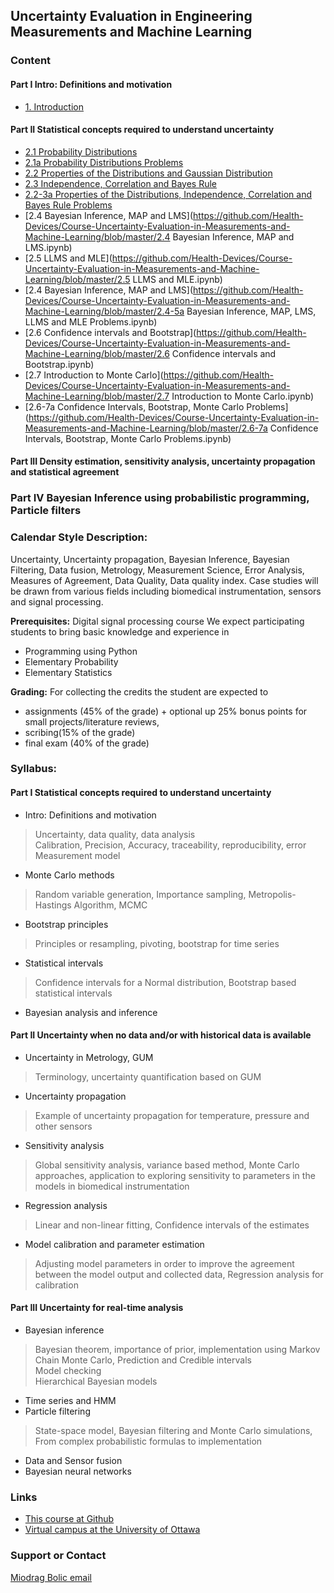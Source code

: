 ## Uncertainty Evaluation in Engineering Measurements and Machine Learning


### Content
#### Part I Intro: Definitions and motivation
* [1. Introduction](https://github.com/Health-Devices/Course-Uncertainty-Evaluation-in-Measurements-and-Machine-Learning/blob/master/1.%20Probability%20Distributions.ipynb) <br>
#### Part II Statistical concepts required to understand uncertainty
* [2.1 Probability Distributions](https://github.com/Health-Devices/Course-Uncertainty-Evaluation-in-Measurements-and-Machine-Learning/blob/master/1.%20Probability%20Distributions.ipynb) <br>
* [2.1a Probability Distributions Problems  ](https://github.com/Health-Devices/Course-Uncertainty-Evaluation-in-Measurements-and-Machine-Learning/blob/master/2.1a%20Probability%20Distributions%20Problems.ipynb) <br>
* [2.2 Properties of the Distributions and Gaussian Distribution](https://github.com/Health-Devices/Course-Uncertainty-Evaluation-in-Measurements-and-Machine-Learning/blob/master/1.%20Probability%20Distributions.ipynb) <br>
* [2.3 Independence, Correlation and Bayes Rule](https://github.com/Health-Devices/Course-Uncertainty-Evaluation-in-Measurements-and-Machine-Learning/blob/master/1.%20Probability%20Distributions.ipynb) <br>
* [2.2-3a Properties of the Distributions, Independence, Correlation and Bayes Rule Problems  ](https://github.com/Health-Devices/Course-Uncertainty-Evaluation-in-Measurements-and-Machine-Learning/blob/master/2.2-3a%20Properties%20of%20the%20Distributions,%20Independence,%20Correlation%20and%20Bayes%20Rule%20Problems.ipynb) <br>
* [2.4 Bayesian Inference, MAP and LMS](https://github.com/Health-Devices/Course-Uncertainty-Evaluation-in-Measurements-and-Machine-Learning/blob/master/2.4 Bayesian Inference, MAP and LMS.ipynb) <br>
* [2.5 LLMS and MLE](https://github.com/Health-Devices/Course-Uncertainty-Evaluation-in-Measurements-and-Machine-Learning/blob/master/2.5 LLMS and MLE.ipynb) <br>
* [2.4 Bayesian Inference, MAP and LMS](https://github.com/Health-Devices/Course-Uncertainty-Evaluation-in-Measurements-and-Machine-Learning/blob/master/2.4-5a Bayesian Inference, MAP, LMS, LLMS and MLE Problems.ipynb) <br>
* [2.6 Confidence intervals and Bootstrap](https://github.com/Health-Devices/Course-Uncertainty-Evaluation-in-Measurements-and-Machine-Learning/blob/master/2.6 Confidence intervals and Bootstrap.ipynb) <br>
* [2.7 Introduction to Monte Carlo](https://github.com/Health-Devices/Course-Uncertainty-Evaluation-in-Measurements-and-Machine-Learning/blob/master/2.7 Introduction to Monte Carlo.ipynb) <br>
* [2.6-7a Confidence Intervals, Bootstrap, Monte Carlo Problems](https://github.com/Health-Devices/Course-Uncertainty-Evaluation-in-Measurements-and-Machine-Learning/blob/master/2.6-7a Confidence Intervals, Bootstrap, Monte Carlo Problems.ipynb) <br>



#### Part III Density estimation, sensitivity analysis, uncertainty propagation and statistical agreement


### Part IV Bayesian Inference using probabilistic programming, Particle filters



### Calendar Style Description:
Uncertainty, Uncertainty propagation, Bayesian Inference, Bayesian Filtering, Data fusion, Metrology, Measurement Science, Error Analysis, Measures of Agreement, Data Quality, Data quality index.  Case studies will be drawn from various fields including biomedical instrumentation, sensors and signal processing.

**Prerequisites:** Digital signal processing course
We expect participating students to bring basic knowledge and experience in
* Programming using Python
* Elementary Probability
* Elementary Statistics

**Grading:** For collecting the credits the student are expected to
* assignments (45% of the grade) + optional up 25% bonus points for small projects/literature reviews,
* scribing(15% of the grade)
* final exam (40% of the grade)



### Syllabus:
#### Part I Statistical concepts required to understand uncertainty
* Intro: Definitions and motivation
>Uncertainty, data quality, data analysis <br>
Calibration, Precision, Accuracy, traceability, reproducibility, error <br>
Measurement model

* Monte Carlo methods
> Random variable generation, Importance sampling, Metropolis-Hastings Algorithm, MCMC

* Bootstrap principles
> Principles or resampling, pivoting, bootstrap for time series

* Statistical intervals
> Confidence intervals for a Normal distribution, Bootstrap based statistical intervals

* Bayesian analysis and inference

####  Part II Uncertainty when no data and/or with historical data is available
* Uncertainty in Metrology, GUM
> Terminology, uncertainty quantification based on GUM

* Uncertainty propagation
> Example of uncertainty propagation for temperature, pressure and other sensors

* 	Sensitivity analysis
> Global sensitivity analysis, variance based method, Monte Carlo approaches, application to exploring sensitivity to parameters in the models in biomedical instrumentation

* 	Regression analysis
> Linear and non-linear fitting, Confidence intervals of the estimates

* 	Model calibration and parameter estimation
> Adjusting model parameters in order to improve the agreement between the model output and collected data, Regression analysis for calibration


####  Part III Uncertainty for real-time analysis
* 	Bayesian inference
> Bayesian theorem, importance of prior, implementation using Markov Chain Monte Carlo, Prediction and Credible intervals <br>
Model checking <br>
Hierarchical Bayesian models

* 	Time series and HMM
* 	Particle filtering
> State-space model, Bayesian filtering and Monte Carlo simulations, From complex probabilistic formulas to implementation

* 	Data and Sensor fusion
* 	Bayesian neural networks



### Links

* [This course at Github](https://mbolic2.github.io/Uncertainty_Course/) <br>
* [Virtual campus at the University of Ottawa](https://idp3.uottawa.ca/idp/login.jsp?actionUrl=%2Fidp%2FAuthn%2FUserPassword)


### Support or Contact

[Miodrag Bolic email ](mailto:mbolic@site.uottawa.ca)
